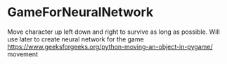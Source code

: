 # GameForNeuralNetwork
Move character up left down and right to survive as long as possible.  Will use later to create neural network for the game
https://www.geeksforgeeks.org/python-moving-an-object-in-pygame/
movement
